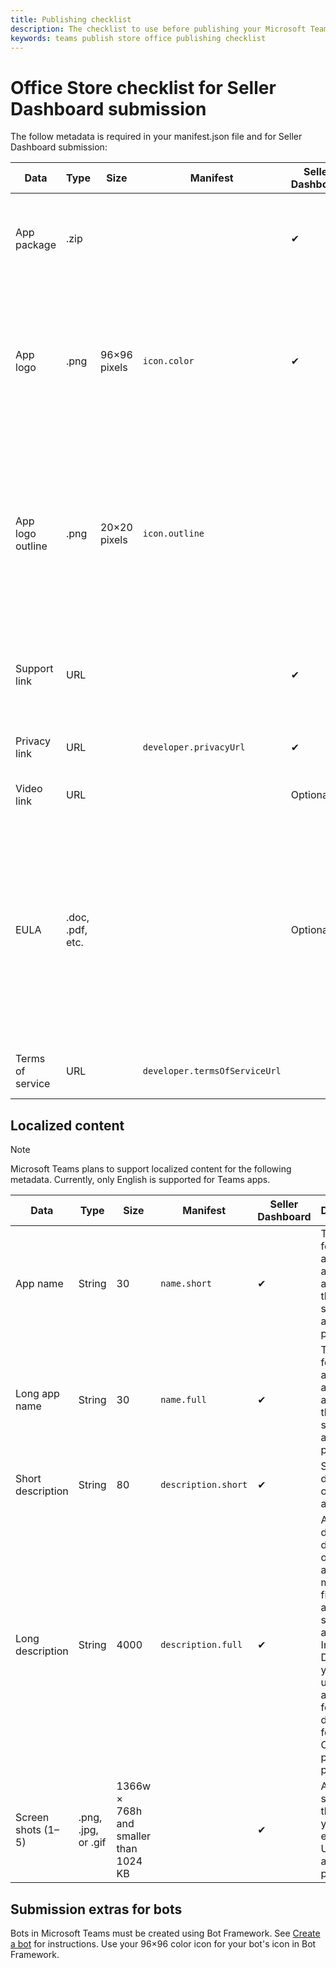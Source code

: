 ```yaml
---
title: Publishing checklist
description: The checklist to use before publishing your Microsoft Teams app to the Office Store
keywords: teams publish store office publishing checklist
---
```

# Office Store checklist for Seller Dashboard submission

The follow metadata is required in your manifest.json file and for Seller Dashboard submission:

|Data|Type|Size|Manifest|Seller Dashboard|Description|
|---|---|---|---|---|---|
|App package|.zip|||✔|The actual app package for uploading or Office Store submission.|
|App logo|.png|96&times;96 pixels|`icon.color`|✔|The icon to display in the product page listing in the Office Store or Teams gallery. This is your full-color product icon.|
|App logo outline|.png|20&times;20 pixels|`icon.outline`||The icon to display in Teams, in the Teams chat channel and other locations. This is your logo rendered as a white outline with transparent background.|
|Support link|URL|||✔|A link to support material for end users. Can be HTTP or HTTPS.|
|Privacy link|URL||`developer.privacyUrl`|✔|A link to your privacy policy (HTTPS).|
|Video link|URL|||Optional|A link to a video about your app.|
|EULA|.doc, .pdf, etc.|||Optional|The Office Store requires an end-user licensing agreement (EULA), which you can provide as an attachment. If you choose not to submit a EULA, one will be provided on your behalf.| 
|Terms of service|URL||`developer.termsOfServiceUrl`||A link to your terms of service (HTTPS).|

## Localized content

> [!NOTE]
> Microsoft Teams plans to support localized content for the following metadata. Currently, only English is supported for Teams apps.

|Data|Type|Size|Manifest|Seller Dashboard|Description|
|---|---|---|---|---|---|
|App name|String|30|`name.short`|✔|The name for your application as it should appear in the storefront and in product.|
|Long app name|String|30|`name.full`|✔|The name for your application as it should appear in the storefront and in product.|
|Short description|String|80|`description.short`|✔|Short description of your app.|
|Long description|String|4000|`description.full`|✔|A more detailed description of your app. In the manifest file, an accurate summary is adequate. In the Seller Dashboard, you can use a richer and formatted description for the Office Store product page.|
|Screen shots (1&ndash;5)|.png, .jpg, or .gif|1366w &times; 768h and smaller than 1024 KB||✔|At least one screen shot that shows your app experience. Uses on the app details page.|

## Submission extras for bots

Bots in Microsoft Teams must be created using Bot Framework. See [Create a bot](~/concepts/bots/bots-create) for instructions. Use your 96&times;96 color icon for your bot's icon in Bot Framework.